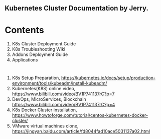 ## Kubernetes Cluster Documentation by Jerry.

# Contents
1. K8s Cluster Deployment Guide
2. K8s Troubleshooting Wiki
3. Addons Deployment Guide
4. Applications



# <References>
1. K8s Setup Preparation, https://kubernetes.io/docs/setup/production-environment/tools/kubeadm/install-kubeadm/ 
2. Kubernetes(K8S) online video, https://www.bilibili.com/video/BV1P741137rC?p=7
3. DevOps, MicroServices, Blockchain https://www.bilibili.com/video/BV1P741137rC?p=4
4. K8s Docker Cluster installation, https://www.howtoforge.com/tutorial/centos-kubernetes-docker-cluster/
5. VMware virtual machines clone, https://jingyan.baidu.com/article/fd8044fad10ace5031137a02.html
  
  

